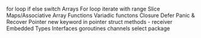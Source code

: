for loop
if else
switch 
Arrays
For loop iterate with range
Slice
Maps/Associative Array
Functions
Variadic functons
Closure
Defer Panic & Recover
Pointer
new keyword in pointer
struct 
methods - receiver
Embedded Types
Interfaces
goroutines
channels 
select 
package








